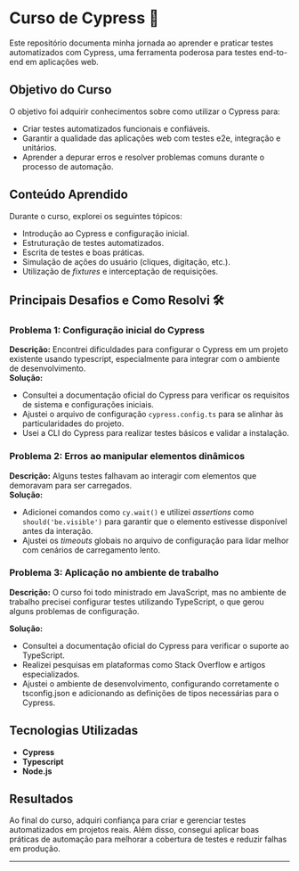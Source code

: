 # Curso de Cypress 🚀  

Este repositório documenta minha jornada ao aprender e praticar testes automatizados com Cypress, uma ferramenta poderosa para testes end-to-end em aplicações web.  

## Objetivo do Curso  
O objetivo foi adquirir conhecimentos sobre como utilizar o Cypress para:  
- Criar testes automatizados funcionais e confiáveis.  
- Garantir a qualidade das aplicações web com testes e2e, integração e unitários.  
- Aprender a depurar erros e resolver problemas comuns durante o processo de automação.  

## Conteúdo Aprendido  
Durante o curso, explorei os seguintes tópicos:  
- Introdução ao Cypress e configuração inicial.  
- Estruturação de testes automatizados.  
- Escrita de testes e boas práticas.  
- Simulação de ações do usuário (cliques, digitação, etc.).  
- Utilização de *fixtures* e interceptação de requisições.

## Principais Desafios e Como Resolvi 🛠️  

### Problema 1: Configuração inicial do Cypress  
**Descrição:** Encontrei dificuldades para configurar o Cypress em um projeto existente usando typescript, especialmente para integrar com o ambiente de desenvolvimento.  
**Solução:**  
- Consultei a documentação oficial do Cypress para verificar os requisitos de sistema e configurações iniciais.  
- Ajustei o arquivo de configuração `cypress.config.ts` para se alinhar às particularidades do projeto.  
- Usei a CLI do Cypress para realizar testes básicos e validar a instalação.  

### Problema 2: Erros ao manipular elementos dinâmicos  
**Descrição:** Alguns testes falhavam ao interagir com elementos que demoravam para ser carregados.  
**Solução:**  
- Adicionei comandos como `cy.wait()` e utilizei *assertions* como `should('be.visible')` para garantir que o elemento estivesse disponível antes da interação.  
- Ajustei os *timeouts* globais no arquivo de configuração para lidar melhor com cenários de carregamento lento.  

### Problema 3: Aplicação no ambiente de trabalho 
**Descrição:** O curso foi todo ministrado em JavaScript, mas no ambiente de trabalho precisei configurar testes utilizando TypeScript, o que gerou alguns problemas de configuração.

**Solução:**  
- Consultei a documentação oficial do Cypress para verificar o suporte ao TypeScript.
- Realizei pesquisas em plataformas como Stack Overflow e artigos especializados.
- Ajustei o ambiente de desenvolvimento, configurando corretamente o tsconfig.json e adicionando as definições de tipos necessárias para o Cypress.


## Tecnologias Utilizadas  
- **Cypress**  
- **Typescript**
- **Node.js**  

## Resultados  
Ao final do curso, adquiri confiança para criar e gerenciar testes automatizados em projetos reais. Além disso, consegui aplicar boas práticas de automação para melhorar a cobertura de testes e reduzir falhas em produção.  

---